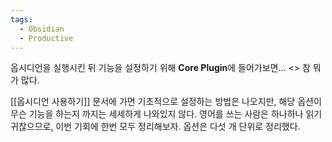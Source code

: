 ```yaml
---
tags:
  - Obsidian
  - Productive
---
```

옵시디언을 실행시킨 뒤 기능을 설정하기 위해 **Core Plugin**에 들어가보면...
<>
참 뭐가 많다.

[[옵시디언 사용하기]] 문서에 가면 기초적으로 설정하는 방법은 나오지만, 해당 옵션이 무슨 기능을 하는지 까지는 세세하게 나와있지 않다. 영어를 쓰는 사람은 하나하나 읽기 귀찮으므로, 이번 기회에 한번 모두 정리해보자. 옵션은 다섯 개 단위로 정리했다.